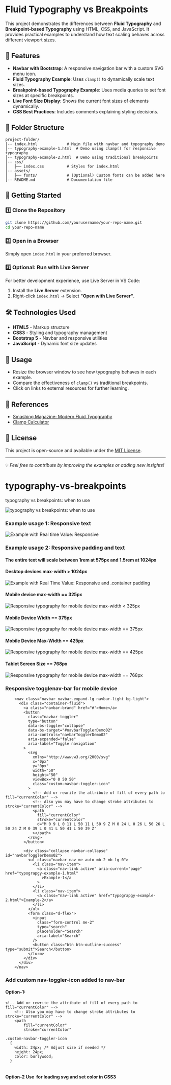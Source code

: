 # Fluid Typography vs Breakpoints

This project demonstrates the differences between **Fluid Typography** and **Breakpoint-based Typography** using HTML, CSS, and JavaScript. It provides practical examples to understand how text scaling behaves across different viewport sizes.

## 📌 Features
- **Navbar with Bootstrap**: A responsive navigation bar with a custom SVG menu icon.
- **Fluid Typography Example**: Uses `clamp()` to dynamically scale text sizes.
- **Breakpoint-based Typography Example**: Uses media queries to set font sizes at specific breakpoints.
- **Live Font Size Display**: Shows the current font sizes of elements dynamically.
- **CSS Best Practices**: Includes comments explaining styling decisions.

## 📂 Folder Structure
```
project-folder/
│-- index.html             # Main file with navbar and typography demo
│-- typography-example-1.html  # Demo using clamp() for responsive typography
│-- typography-example-2.html  # Demo using traditional breakpoints
│-- css/
│   ├── index.css          # Styles for index.html
│-- assets/
│   ├── fonts/             # (Optional) Custom fonts can be added here
│-- README.md              # Documentation file
```

## 🚀 Getting Started
### 1️⃣ Clone the Repository
```sh
git clone https://github.com/yourusername/your-repo-name.git
cd your-repo-name
```
### 2️⃣ Open in a Browser
Simply open `index.html` in your preferred browser.

### 3️⃣ Optional: Run with Live Server
For better development experience, use Live Server in VS Code:
1. Install the **Live Server** extension.
2. Right-click `index.html` → Select **"Open with Live Server"**.

## 🛠️ Technologies Used
- **HTML5** - Markup structure
- **CSS3** - Styling and typography management
- **Bootstrap 5** - Navbar and responsive utilities
- **JavaScript** - Dynamic font size updates

## 📝 Usage
- Resize the browser window to see how typography behaves in each example.
- Compare the effectiveness of `clamp()` vs traditional breakpoints.
- Click on links to external resources for further learning.

## 🌟 References
- [Smashing Magazine: Modern Fluid Typography](https://www.smashingmagazine.com/2022/01/modern-fluid-typography-css-clamp/)
- [Clamp Calculator](https://www.marcbacon.com/tools/clamp-calculator/)

## 📜 License
This project is open-source and available under the [MIT License](LICENSE).

---
💡 *Feel free to contribute by improving the examples or adding new insights!*



# typography-vs-breakpoints

typography vs breakpoints: when to use

![typography vs breakpoints: when to use](screenshots/screencapture-127-0-0-1-8000-Fluid-Typography-vs-Breakpoints-html-2024-12-04-19_00_25.png)

### Example usage 1: Responsive text

![Example with Real time Value: Responsive <p> <a> <h1>](screenshots/screencapture-127-0-0-1-8000-typograpgy-example-1-html-2024-12-04-19_01_52.png)

### Example usage 2: Responsive padding and text

#### The entire text will scale between 1rem at 575px and 1.5rem at 1024px

#### Desktop devices max-width > 1024px

![Example with Real Time Value: Responsive <p> and .container padding](screenshots/screencapture-127-0-0-1-8000-typograpgy-example-2-html-2024-12-04-19_03_18.png)

#### Mobile device max-width == 325px

![Responsive typography for mobile device max-width < 325px](screenshots/screencapture-127-0-0-1-8000-typograpgy-example-2-html-2024-12-04-19_07_06.png)

#### Mobile Device Width == 375px

![Responsive typography for mobile device max-width == 375px](screenshots/screencapture-127-0-0-1-8000-typograpgy-example-2-html-2024-12-04-19_11_09.png)

#### Mobile Device Max-Width == 425px

![Responsive typography for mobile device max-width == 425px](screenshots/screencapture-127-0-0-1-8000-typograpgy-example-2-html-2024-12-04-19_13_06.png)

#### Tablet Screen Size == 768px

![Responsive typography for mobile device max-width == 768px](screenshots/screencapture-127-0-0-1-8000-typograpgy-example-2-html-2024-12-04-19_14_19.png)

### Responsive togglenav-bar for mobile device

```
    <nav class="navbar navbar-expand-lg navbar-light bg-light">
      <div class="container-fluid">
        <a class="navbar-brand" href="#">Home</a>
        <button
          class="navbar-toggler"
          type="button"
          data-bs-toggle="collapse"
          data-bs-target="#navbarTogglerDemo02"
          aria-controls="navbarTogglerDemo02"
          aria-expanded="false"
          aria-label="Toggle navigation"
        >
          <svg
            xmlns="http://www.w3.org/2000/svg"
            x="0px"
            y="0px"
            width="50"
            height="50"
            viewBox="0 0 50 50"
            class="custom-navbar-toggler-icon"
          >
            <!-- Add or rewrite the attribute of fill of every path to fill="currentColor" -->
            <!-- Also you may have to change stroke attributes to stroke="currentColor" -->
            <path
              fill="currentColor"
              stroke="currentColor"
              d="M 0 9 L 0 11 L 50 11 L 50 9 Z M 0 24 L 0 26 L 50 26 L 50 24 Z M 0 39 L 0 41 L 50 41 L 50 39 Z"
            ></path>
          </svg>
        </button>

        <div class="collapse navbar-collapse" id="navbarTogglerDemo02">
          <ul class="navbar-nav me-auto mb-2 mb-lg-0">
            <li class="nav-item">
              <a class="nav-link active" aria-current="page" href="typograpgy-example-1.html"
                >Example-1</a
              >
            </li>
            <li class="nav-item">
              <a class="nav-link active" href="typograpgy-example-2.html">Example-2</a>
            </li>
          </ul>
          <form class="d-flex">
            <input
              class="form-control me-2"
              type="search"
              placeholder="Search"
              aria-label="Search"
            />
            <button class="btn btn-outline-success" type="submit">Search</button>
          </form>
        </div>
      </div>
    </nav>
```

### Add custom nav-toggler-icon added to nav-bar

#### Option-1:

```
<!-- Add or rewrite the attribute of fill of every path to fill="currentColor" -->
    <!-- Also you may have to change stroke attributes to stroke="currentColor" -->
    <path
        fill="currentColor"
        stroke="currentColor"

.custom-navbar-toggler-icon
  {
    width: 24px; /* Adjust size if needed */
    height: 24px;
    color: burlywood;
  }


```

#### Option-2 Use <img> for loading svg and set color in CSS3

